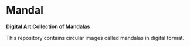 # Mandal

**Digital Art Collection of Mandalas**

This repository contains circular images called mandalas in digital format. 
